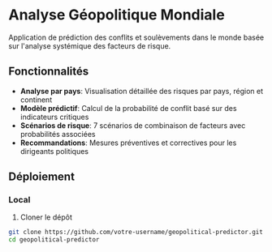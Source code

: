 # Analyse Géopolitique Mondiale

Application de prédiction des conflits et soulèvements dans le monde basée sur l'analyse systémique des facteurs de risque.

## Fonctionnalités

- **Analyse par pays**: Visualisation détaillée des risques par pays, région et continent
- **Modèle prédictif**: Calcul de la probabilité de conflit basé sur des indicateurs critiques
- **Scénarios de risque**: 7 scénarios de combinaison de facteurs avec probabilités associées
- **Recommandations**: Mesures préventives et correctives pour les dirigeants politiques

## Déploiement

### Local

1. Cloner le dépôt
```bash
git clone https://github.com/votre-username/geopolitical-predictor.git
cd geopolitical-predictor